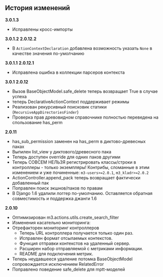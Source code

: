 ## История изменений

**3.0.1.3**
- Исправлены кросс-импорты

**3.0.1.2**
**2.0.12.2**
- В ``ActionContextDeclaration`` добавлена возможность указать ``None`` в качестве значения по-умолчанию

**3.0.1.1**
**2.0.12.1**
- Исправлена ошибка в коллекции парсеров контекста

**3.0.1**
**2.0.12**
- Вызов BaseObjectModel.safe_delete теперь возвращает True в случае успеха
- теперь DeclarativeActionContext поддерживает режимы
- Реализован рекурсивный поисковик статики (``RecursiveAppDirectoriesFinder``)
- Проверка прав древовидном справочнике полностью переведена на спользование has_perm

**2.0.11**
- has_sub_permission заменен на has_perm в диктово-древесных паках
- Выпилен list_view у диктового/древесного пака
- Теперь доступен override для одних паков другими
- Теперь СОВСЕМ НЕЛЬЗЯ регистрировать классы/строки в контроллеры - только экземпляры! Контрибы, сломанные в этим изменением и уже починенные: `m3-users>=2.0.1`, `m3_kladr>=2.0.2`
- ActionController.append_pack теперь возвращает фактически добавленный пак
- Поправлен поиск экшнов/паков по правам
- В Django 1.6 удалили логгер по-умолчанию. Оставляется обратная совместимость и поддержка джанги 1.6

**2.0.10**
- Оптимизирован m3.actions.utils.create_search_filter
- Изменения касательно мониторинга:
- Отрефакторен мониторинг контроллеров
  - Теперь URL контроллера получается только один раз.
  - Исправлен формат отсылаемых контекстов.
  - Функция отправки контекстов на удаленный сервер.
  - Расширен набор отправляемой с метриками информации.
  - README для подключения метрик.
- Теперь неудавшееся удаление потомка BaseObjectModel сопровождается исключением RelatedError
- Поправлено поведение safe_delete для mptt-моделей

